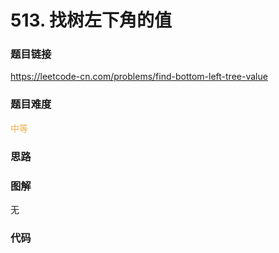 # 513. 找树左下角的值

### 题目链接

https://leetcode-cn.com/problems/find-bottom-left-tree-value

### 题目难度

<font color=#F0AD4E>中等</font>

### 思路



### 图解

无

### 代码

```python
```
